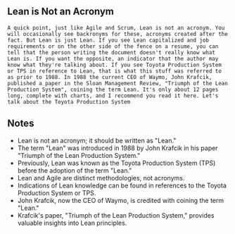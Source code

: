 ## Lean is Not an Acronym
```
A quick point, just like Agile and Scrum, Lean is not an acronym. You will occasionally see backronyms for these, acronyms created after the fact. But Lean is just Lean. If you see Lean capitalized and job requirements or on the other side of the fence on a resume, you can tell that the person writing the document doesn't really know what Lean is. If you want the opposite, an indicator that the author may know what they're talking about. If you see Toyota Production System or TPS in reference to Lean, that is what this stuff was referred to as prior to 1988. In 1988 the current CEO of Waymo, John Krafcik, published a paper in the Sloan Management Review, "Triumph of the Lean Production System", coining the term Lean. It's only about 12 pages long, complete with charts, and I recommend you read it here. Let's talk about the Toyota Production System
```

## Notes
- Lean is not an acronym; it should be written as "Lean."
- The term "Lean" was introduced in 1988 by John Krafcik in his paper "Triumph of the Lean Production System."
- Previously, Lean was known as the Toyota Production System (TPS) before the adoption of the term "Lean."
- Lean and Agile are distinct methodologies, not acronyms.
- Indications of Lean knowledge can be found in references to the Toyota Production System or TPS.
- John Krafcik, now the CEO of Waymo, is credited with coining the term "Lean."
- Krafcik's paper, "Triumph of the Lean Production System," provides valuable insights into Lean principles.